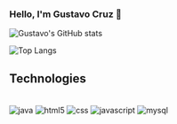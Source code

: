 ### Hello, I'm Gustavo Cruz 👋

![Gustavo's GitHub stats](https://github-readme-stats.vercel.app/api?username=gustavoscruz&show_icons=true&theme=radical)

![Top Langs](https://github-readme-stats.vercel.app/api/top-langs/?username=gustavoscruz&size_weight=0.5&count_weight=0.5)

## Technologies
<div style="display: inline_block"></br>
<img align="center" alt="java" src="https://img.shields.io/badge/Java-ED8B00?style=for-the-badge&logo=openjdk&logoColor=white">
 <img align="center" alt="html5" src="https://img.shields.io/badge/HTML5-E34F26?style=for-the-badge&logo=html5&logoColor=white">
 <img align="center" alt="css" src="https://img.shields.io/badge/CSS3-1572B6?style=for-the-badge&logo=css3&logoColor=white">
 <img align="center" alt="javascript" src="https://img.shields.io/badge/JavaScript-F7DF1E?style=for-the-badge&logo=javascript&logoColor=black">
 <img align="center" alt="mysql" src="https://img.shields.io/badge/MySQL-005C84?style=for-the-badge&logo=mysql&logoColor=white">
</div>
